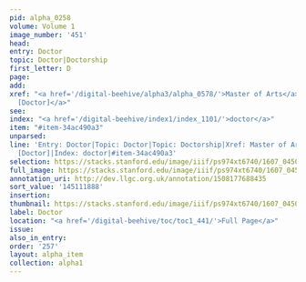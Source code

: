 ```yaml
---
pid: alpha_0258
volume: Volume 1
image_number: '451'
head:
entry: Doctor
topic: Doctor|Doctorship
first_letter: D
page:
add:
xref: "<a href='/digital-beehive/alpha3/alpha_0578/'>Master of Arts</a>|<a href='/digital-beehive/num4/num_1286/'>964
  [Doctor]</a>"
see:
index: "<a href='/digital-beehive/index1/index_1101/'>doctor</a>"
item: "#item-34ac490a3"
unparsed:
line: 'Entry: Doctor|Topic: Doctor|Topic: Doctorship|Xref: Master of Arts|Xref: 964
  [Doctor]|Index: doctor|#item-34ac490a3'
selection: https://stacks.stanford.edu/image/iiif/ps974xt6740/1607_0450/373,1888,3063,432/full/0/default.jpg
full_image: https://stacks.stanford.edu/image/iiif/ps974xt6740/1607_0450/full/full/0/default.jpg
annotation_uri: http://dev.llgc.org.uk/annotation/1508177688435
sort_value: '145111888'
insertion:
thumbnail: https://stacks.stanford.edu/image/iiif/ps974xt6740/1607_0450/373,1888,600,180/250,/0/default.jpg
label: Doctor
location: "<a href='/digital-beehive/toc/toc1_441/'>Full Page</a>"
issue:
also_in_entry:
order: '257'
layout: alpha_item
collection: alpha1
---
```

